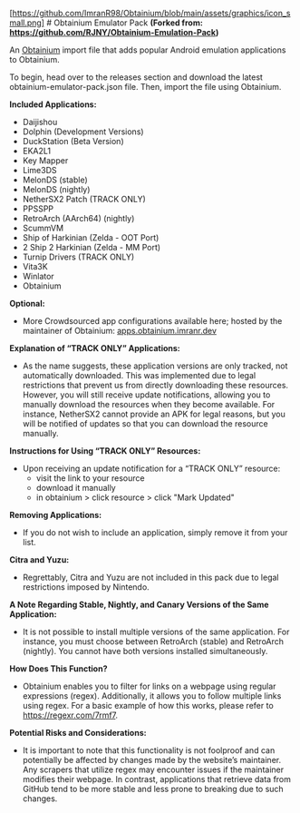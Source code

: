 [https://github.com/ImranR98/Obtainium/blob/main/assets/graphics/icon_small.png] # Obtainium Emulator Pack
**(Forked from: https://github.com/RJNY/Obtainium-Emulation-Pack)**

An [Obtainium](https://github.com/ImranR98/Obtainium) import file that adds popular Android
emulation applications to Obtainium.

To begin, head over to the releases section and download the latest obtainium-emulator-pack.json file. Then, import the file using Obtainium.

**Included Applications:**

- Daijishou
- Dolphin (Development Versions)
- DuckStation (Beta Version)
- EKA2L1
- Key Mapper
- Lime3DS
- MelonDS (stable)
- MelonDS (nightly)
- NetherSX2 Patch (TRACK ONLY)
- PPSSPP
- RetroArch (AArch64) (nightly)
- ScummVM
- Ship of Harkinian (Zelda - OOT Port)
- 2 Ship 2 Harkinian (Zelda - MM Port)
- Turnip Drivers (TRACK ONLY)
- Vita3K
- Winlator
- Obtainium

**Optional:**
- More Crowdsourced app configurations available here; hosted by the maintainer of Obtainium:
    [apps.obtainium.imranr.dev](https://apps.obtainium.imranr.dev)

**Explanation of “TRACK ONLY” Applications:**
- As the name suggests, these application versions are only tracked, not automatically downloaded. This was implemented due to legal restrictions that prevent us from directly downloading these resources. However, you will still receive update notifications, allowing you to manually download the resources when they become available. For instance, NetherSX2 cannot provide an APK for legal reasons, but you will be notified of updates so that you can download the resource manually.

**Instructions for Using “TRACK ONLY” Resources:**
- Upon receiving an update notification for a “TRACK ONLY” resource:
    - visit the link to your resource
    - download it manually
    - in obtainium > click resource > click "Mark Updated"

**Removing Applications:**
- If you do not wish to include an application, simply remove it from your list.

**Citra and Yuzu:**
- Regrettably, Citra and Yuzu are not included in this pack due to legal restrictions imposed by Nintendo.

**A Note Regarding Stable, Nightly, and Canary Versions of the Same Application:**
- It is not possible to install multiple versions of the same application. For instance, you must choose between RetroArch (stable) and RetroArch (nightly). You cannot have both versions installed simultaneously.

**How Does This Function?**
- Obtainium enables you to filter for links on a webpage using regular expressions (regex).
Additionally, it allows you to follow multiple links using regex.
For a basic example of how this works, please refer to https://regexr.com/7rmf7.

**Potential Risks and Considerations:**
- It is important to note that this functionality is not foolproof and can potentially be affected by changes made by the website’s maintainer.
Any scrapers that utilize regex may encounter issues if the maintainer modifies their webpage.
In contrast, applications that retrieve data from GitHub tend to be more stable and less prone to breaking due to such changes.
